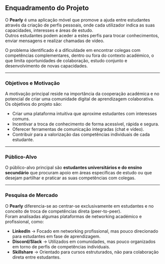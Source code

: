 ## Enquadramento do Projeto

O **Pearly** é uma aplicação móvel que promove a ajuda entre estudantes através da criação de perfis pessoais, onde cada utilizador indica as suas capacidades, interesses e áreas de estudo.  
Outros estudantes podem aceder a estes perfis para trocar conhecimentos, enviar mensagens e realizar chamadas de vídeo.

O problema identificado é a dificuldade em encontrar colegas com competências complementares, dentro ou fora do contexto académico, o que limita oportunidades de colaboração, estudo conjunto e desenvolvimento de novas capacidades.

---

### Objetivos e Motivação

A motivação principal reside na importância da cooperação académica e no potencial de criar uma comunidade digital de aprendizagem colaborativa.  
Os objetivos do projeto são:

- Criar uma plataforma intuitiva que aproxime estudantes com interesses comuns.  
- Incentivar a troca de conhecimento de forma acessível, rápida e segura.  
- Oferecer ferramentas de comunicação integradas (chat e vídeo).  
- Contribuir para a valorização das competências individuais de cada estudante.  

---

### Público-Alvo

O público-alvo principal são **estudantes universitários e do ensino secundário** que procuram apoio em áreas específicas de estudo ou que desejam partilhar e praticar as suas competências com colegas.

---

### Pesquisa de Mercado

O **Pearly** diferencia-se ao centrar-se exclusivamente em estudantes e no conceito de troca de competências direta (peer-to-peer).  
Foram analisadas algumas plataformas de networking académico e profissional, como:

- **LinkedIn** → Focado em networking profissional, mas pouco direcionado para estudantes em fase de aprendizagem.  
- **Discord/Slack** → Utilizados em comunidades, mas pouco organizados em torno de perfis de competências individuais.  
- **Skillshare** → Orientado para cursos estruturados, não para colaboração direta entre estudantes.  
